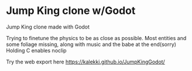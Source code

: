 # Jump King clone w/Godot
Jump King clone made with Godot

Trying to finetune the physics to be as close as possible.
Most entities and some foliage missing, along with music and the babe at the end(sorry)
Holding C enables noclip

Try the web export here https://kalekki.github.io/JumpKingGodot/
